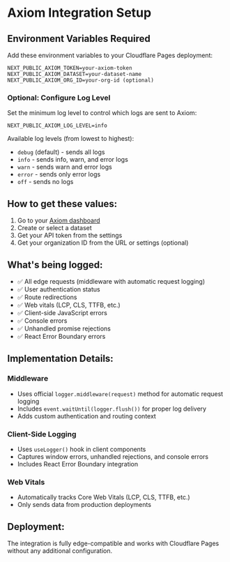 # Axiom Integration Setup

## Environment Variables Required

Add these environment variables to your Cloudflare Pages deployment:

```
NEXT_PUBLIC_AXIOM_TOKEN=your-axiom-token
NEXT_PUBLIC_AXIOM_DATASET=your-dataset-name
NEXT_PUBLIC_AXIOM_ORG_ID=your-org-id (optional)
```

### Optional: Configure Log Level

Set the minimum log level to control which logs are sent to Axiom:

```
NEXT_PUBLIC_AXIOM_LOG_LEVEL=info
```

Available log levels (from lowest to highest):
- `debug` (default) - sends all logs
- `info` - sends info, warn, and error logs
- `warn` - sends warn and error logs  
- `error` - sends only error logs
- `off` - sends no logs

## How to get these values:

1. Go to your [Axiom dashboard](https://axiom.co/settings/ingest)
2. Create or select a dataset
3. Get your API token from the settings
4. Get your organization ID from the URL or settings (optional)

## What's being logged:

- ✅ All edge requests (middleware with automatic request logging)
- ✅ User authentication status
- ✅ Route redirections
- ✅ Web vitals (LCP, CLS, TTFB, etc.)
- ✅ Client-side JavaScript errors
- ✅ Console errors
- ✅ Unhandled promise rejections
- ✅ React Error Boundary errors

## Implementation Details:

### Middleware
- Uses official `logger.middleware(request)` method for automatic request logging
- Includes `event.waitUntil(logger.flush())` for proper log delivery
- Adds custom authentication and routing context

### Client-Side Logging
- Uses `useLogger()` hook in client components
- Captures window errors, unhandled rejections, and console errors
- Includes React Error Boundary integration

### Web Vitals
- Automatically tracks Core Web Vitals (LCP, CLS, TTFB, etc.)
- Only sends data from production deployments

## Deployment:

The integration is fully edge-compatible and works with Cloudflare Pages without any additional configuration. 